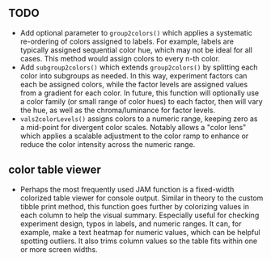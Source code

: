 ## TODO

* Add optional parameter to `group2colors()` which applies
a systematic re-ordering of colors assigned to labels. For
example, labels are typically assigned sequential color
hue, which may not be ideal for all cases. This method would
assign colors to every n-th color.
* Add `subgroup2colors()` which extends `group2colors()` by
splitting each color into subgroups as needed. In this way,
experiment factors can each be assigned colors, while the
factor levels are assigned values from a gradient for each
color. In future, this function will optionally use a
color family (or small range of color hues) to each factor,
then will vary the hue, as well as the chroma/luminance for
factor levels.
* `vals2colorLevels()` assigns colors to a numeric range,
keeping zero as a mid-point for divergent color scales.
Notably allows a "color lens" which applies a scalable adjustment
to the color ramp to enhance or reduce the color intensity across
the numeric range.

## color table viewer

* Perhaps the most frequently used JAM function is a fixed-width
colorized table viewer for console output. Similar in theory to
the custom tibble print method, this function goes further by
colorizing values in each column to help the visual summary.
Especially useful for checking experiment design, typos in
labels, and numeric ranges. It can, for example, make a text
heatmap for numeric values, which can be helpful spotting outliers.
It also trims column values so the table fits within one or
more screen widths.

